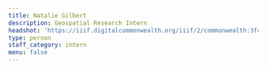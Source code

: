 ```yaml
---
title: Natalie Gilbert
description: Geospatial Research Intern
headshot: 'https://iiif.digitalcommonwealth.org/iiif/2/commonwealth:3f463863p/736,6892,514,514/,600/0/default.jpg'
type: person
staff_category: intern
menu: false
---
```


